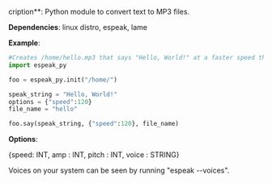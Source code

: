 cription**: Python module to convert text to MP3 files.

**Dependencies**: linux distro, espeak, lame

**Example**:
```python
#Creates /home/hello.mp3 that says "Hello, World!" at a faster speed than default.
import espeak_py

foo = espeak_py.init("/home/")

speak_string = "Hello, World!"
options = {"speed":120}
file_name = "hello"

foo.say(speak_string, {"speed":120}, file_name)
```

**Options**:

{speed: INT, amp : INT, pitch : INT, voice : STRING}


Voices on your system can be seen by running "espeak --voices".
